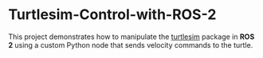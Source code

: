 # Turtlesim-Control-with-ROS-2
This project demonstrates how to manipulate the [turtlesim](https://github.com/ros/ros_tutorials/tree/ros2/turtlesim) package in **ROS 2** using a custom Python node that sends velocity commands to the turtle.
